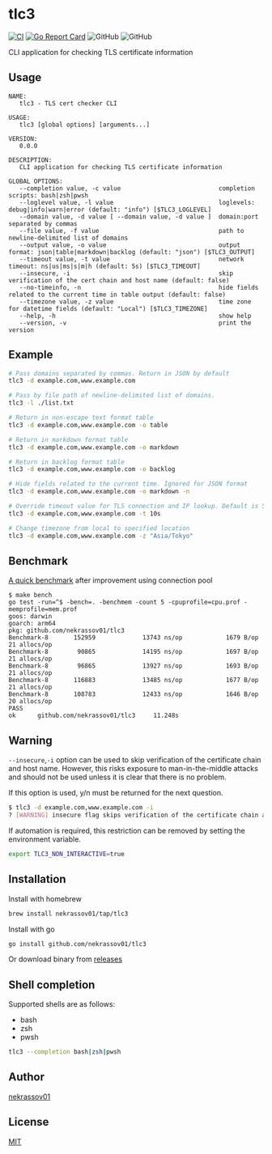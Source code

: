 tlc3
====

[![CI](https://github.com/nekrassov01/tlc3/actions/workflows/ci.yml/badge.svg)](https://github.com/nekrassov01/tlc3/actions/workflows/ci.yml)
[![Go Report Card](https://goreportcard.com/badge/github.com/nekrassov01/tlc3)](https://goreportcard.com/report/github.com/nekrassov01/tlc3)
![GitHub](https://img.shields.io/github/license/nekrassov01/tlc3)
![GitHub](https://img.shields.io/github/v/release/nekrassov01/tlc3)

CLI application for checking TLS certificate information

Usage
-----

```text
NAME:
   tlc3 - TLS cert checker CLI

USAGE:
   tlc3 [global options] [arguments...]

VERSION:
   0.0.0

DESCRIPTION:
   CLI application for checking TLS certificate information

GLOBAL OPTIONS:
   --completion value, -c value                           completion scripts: bash|zsh|pwsh
   --loglevel value, -l value                             loglevels: debug|info|warn|error (default: "info") [$TLC3_LOGLEVEL]
   --domain value, -d value [ --domain value, -d value ]  domain:port separated by commas
   --file value, -f value                                 path to newline-delimited list of domains
   --output value, -o value                               output format: json|table|markdown|backlog (default: "json") [$TLC3_OUTPUT]
   --timeout value, -t value                              network timeout: ns|us|ms|s|m|h (default: 5s) [$TLC3_TIMEOUT]
   --insecure, -i                                         skip verification of the cert chain and host name (default: false)
   --no-timeinfo, -n                                      hide fields related to the current time in table output (default: false)
   --timezone value, -z value                             time zone for datetime fields (default: "Local") [$TLC3_TIMEZONE]
   --help, -h                                             show help
   --version, -v                                          print the version
```

Example
-------

```bash
# Pass domains separated by commas. Return in JSON by default
tlc3 -d example.com,www.example.com

# Pass by file path of newline-delimited list of domains.
tlc3 -l ./list.txt

# Return in non-escape text format table
tlc3 -d example.com,www.example.com -o table

# Return in markdown format table
tlc3 -d example.com,www.example.com -o markdown

# Return in backlog format table
tlc3 -d example.com,www.example.com -o backlog

# Hide fields related to the current time. Ignored for JSON format
tlc3 -d example.com,www.example.com -o markdown -n

# Override timeout value for TLS connection and IP lookup. Default is 5 seconds
tlc3 -d example.com,www.example.com -t 10s

# Change timezone from local to specified location
tlc3 -d example.com,www.example.com -z "Asia/Tokyo"
```

Benchmark
---------

[A quick benchmark](./benchmark_test.go) after improvement using connection pool

```text
$ make bench 
go test -run=^$ -bench=. -benchmem -count 5 -cpuprofile=cpu.prof -memprofile=mem.prof
goos: darwin
goarch: arm64
pkg: github.com/nekrassov01/tlc3
Benchmark-8       152959             13743 ns/op            1679 B/op         21 allocs/op
Benchmark-8        90865             14195 ns/op            1697 B/op         21 allocs/op
Benchmark-8        96865             13927 ns/op            1693 B/op         21 allocs/op
Benchmark-8       116883             13485 ns/op            1677 B/op         21 allocs/op
Benchmark-8       108783             12433 ns/op            1646 B/op         20 allocs/op
PASS
ok      github.com/nekrassov01/tlc3     11.248s
```

Warning
-------

`--insecure`,`-i` option can be used to skip verification of the certificate chain and host name. However, this risks exposure to man-in-the-middle attacks and should not be used unless it is clear that there is no problem.

If this option is used, y/n must be returned for the next question.

```bash
$ tlc3 -d example.com,www.example.com -i
? [WARNING] insecure flag skips verification of the certificate chain and hostname. skip it? [y/N]
```

If automation is required, this restriction can be removed by setting the environment variable.

```bash
export TLC3_NON_INTERACTIVE=true
```

Installation
------------

Install with homebrew

```sh
brew install nekrassov01/tap/tlc3
```

Install with go

```sh
go install github.com/nekrassov01/tlc3
```

Or download binary from [releases](https://github.com/nekrassov01/tlc3/releases)

Shell completion
----------------

Supported shells are as follows:

- bash
- zsh
- pwsh

```sh
tlc3 --completion bash|zsh|pwsh
```

Author
------

[nekrassov01](https://github.com/nekrassov01)

License
-------

[MIT](https://github.com/nekrassov01/tlc3/blob/main/LICENSE)
